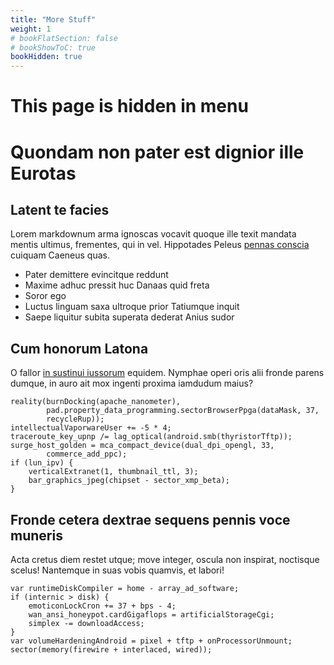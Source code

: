 ```yaml
---
title: "More Stuff"
weight: 1
# bookFlatSection: false
# bookShowToC: true
bookHidden: true
---
```


# This page is hidden in menu

# Quondam non pater est dignior ille Eurotas

## Latent te facies

Lorem markdownum arma ignoscas vocavit quoque ille texit mandata mentis ultimus,
frementes, qui in vel. Hippotades Peleus [pennas
conscia](http://gratia.net/tot-qua.php) cuiquam Caeneus quas.

- Pater demittere evincitque reddunt
- Maxime adhuc pressit huc Danaas quid freta
- Soror ego
- Luctus linguam saxa ultroque prior Tatiumque inquit
- Saepe liquitur subita superata dederat Anius sudor

## Cum honorum Latona

O fallor [in sustinui
iussorum](http://www.spectataharundine.org/aquas-relinquit.html) equidem.
Nymphae operi oris alii fronde parens dumque, in auro ait mox ingenti proxima
iamdudum maius?

    reality(burnDocking(apache_nanometer),
            pad.property_data_programming.sectorBrowserPpga(dataMask, 37,
            recycleRup));
    intellectualVaporwareUser += -5 * 4;
    traceroute_key_upnp /= lag_optical(android.smb(thyristorTftp));
    surge_host_golden = mca_compact_device(dual_dpi_opengl, 33,
            commerce_add_ppc);
    if (lun_ipv) {
        verticalExtranet(1, thumbnail_ttl, 3);
        bar_graphics_jpeg(chipset - sector_xmp_beta);
    }

## Fronde cetera dextrae sequens pennis voce muneris

Acta cretus diem restet utque; move integer, oscula non inspirat, noctisque
scelus! Nantemque in suas vobis quamvis, et labori!

    var runtimeDiskCompiler = home - array_ad_software;
    if (internic > disk) {
        emoticonLockCron += 37 + bps - 4;
        wan_ansi_honeypot.cardGigaflops = artificialStorageCgi;
        simplex -= downloadAccess;
    }
    var volumeHardeningAndroid = pixel + tftp + onProcessorUnmount;
    sector(memory(firewire + interlaced, wired));